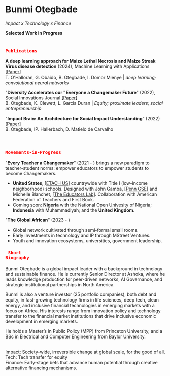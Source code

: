 # Bunmi Otegbade

*Impact x Technology x Finance*


**Selected Work in Progress**

### <code style="color : red"> **Publications** </code> 

**A deep learning approach for Maize Lethal Necrosis and Maize Streak Virus disease detection** (2024), Machine Learning with Applications [[Paper](https://doi.org/10.1016/j.mlwa.2024.100556)] <br>
T. O'Halloran, G. Obaido, B. Otegbade, I. Domor Mienye | _deep learning; convolutional neural networks_

 
"**Diversity Accelerates our "Everyone a Changemaker Future**" (2022), Social Innovations Journal [[Paper]](https://socialinnovationsjournal.com/index.php/sij/article/view/2029) <br>
B. Otegbade, K. Clewett, L. Garcia Duran | _Equity; proximate leaders; social entrepreneurship_


"**Impact Brain: An Architecture for Social Impact Understanding**" (2022) [[Paper]](https://bunmiotegbade.medium.com/impact-brain-b7b1d86a8a29) <br>
B. Otegbade, IP. Hallerbach, D. Matielo de Carvalho
 <br>
 <br>

### <code style="color : red"> **Movements-in-Progress** </code> 
"**Every Teacher a Changemaker**" (2021 - ) brings a new paradigm to teacher-student norms: empower educators to empower students to become Changemakers.
- **United States**, [[ETACH US]](https://chibuzor.notion.site/Every-Teacher-a-Changemaker-b741ff2468a7492b930b22bcbc00439b?pvs=4) countrywide with Title I (low-income neighborhood) schools. Designed with John Gamba, [[Penn GSE]](https://www.gse.upenn.edu/) and Michelle Blanchet, [[The Educators Lab]](https://theeducatorslab.com/edu-changemakers). Collaboration with American Federation of Teachers and First Book. 
- Coming soon: **Nigeria** with the National Open Univesity of Nigeria; **Indonesia** with Muhammadiyah; and the **United Kingdom**.

"**The Global African**" (2023 - )
- Global network cultivated through semi-formal small rooms.
- Early investments in technology and IP through MStreet Ventures.
- Youth and innovation ecosystems, universities, government leadership.


### <code style="color : red"> **Short Biography** </code>

Bunmi Otegbade is a global impact leader with a background in technology and sustainable finance. He is currently Senior Director at Ashoka, where he leads knowledge production for peer-driven networks, AI Governance, and strategic institutional partnerships in North America. 

Bunmi is also a venture investor (25 portfolio companies), both debt and equity, in fast-growing technology firms in life sciences, deep tech, clean energy, and inclusive financial technologies in emerging markets with a focus on Africa. His interests range from innovation policy and technology transfer to the financial market institutions that drive inclusive economic development in emerging markets. 

He holds a Master’s in Public Policy (MPP) from Princeton University, and a BSc in Electrical and Computer Engineering from Baylor University.


<br>
  Impact: Society-wide, irreversible change at global scale, for the good of all.<br> 
  Tech: Tech transfer for equity <br>
  Finance: Early-stage bets that advance human potential through creative alternative financing mechanisms.
